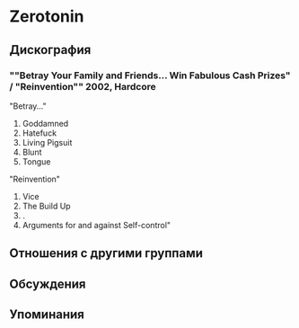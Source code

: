 # Zerotonin



## Дискография

### ""Betray Your Family and Friends… Win Fabulous Cash Prizes" / "Reinvention"" 2002, Hardcore

"Betray…"

1. Goddamned
2. Hatefuck
3. Living Pigsuit
4. Blunt
5. Tongue

"Reinvention"

1. Vice
2. The Build Up
3. .
4. Arguments for and against Self-control"


## Отношения с другими группами


## Обсуждения


## Упоминания

